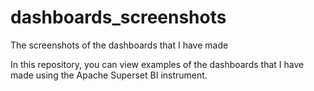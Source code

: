 # dashboards_screenshots
The screenshots of the dashboards that I have made

In this repository, you can view examples of the dashboards that I have made using the Apache Superset BI instrument.
